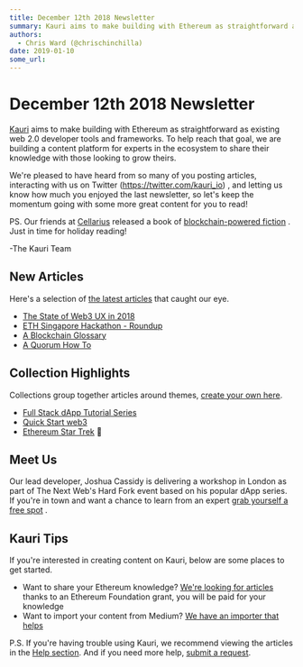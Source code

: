 ```yaml
---
title: December 12th 2018 Newsletter
summary: Kauri aims to make building with Ethereum as straightforward as existing web 2.0 developer tools and frameworks. To help reach that goal, we are building a content platform for experts in the ecosystem to share their knowledge with those looking to grow theirs. Were pleased to have heard from so many of you posting articles, interacting with us on Twitter () , and letting us know how much you enjoyed the last newsletter, so lets keep the momentum going with some more great content for you to rea
authors:
  - Chris Ward (@chrischinchilla)
date: 2019-01-10
some_url: 
---
```


# December 12th 2018 Newsletter

[Kauri](https://beta.kauri.io) aims to make building with Ethereum as straightforward as existing web 2.0 developer tools and frameworks. To help reach that goal, we are building a content platform for experts in the ecosystem to share their knowledge with those looking to grow theirs.

We're pleased to have heard from so many of you posting articles, interacting with us on Twitter (<https://twitter.com/kauri_io>) , and letting us know how much you enjoyed the last newsletter, so let's keep the momentum going with some more great content for you to read!

PS. Our friends at [Cellarius](https://cellarius.network) released a book of [blockchain-powered fiction](https://www.amazon.com/Whose-Future-Cellarius-Stories-I-ebook/dp/B07L5Z2J7B/ref=sr_1_1?s=digital-text&ie=UTF8&qid=1544507892&sr=1-1&keywords=Cellarius) . Just in time for holiday reading!

-The Kauri Team

## New Articles

Here's a selection of [the latest articles](https://beta.kauri.io/articles) that caught our eye.

- [The State of Web3 UX in 2018](https://beta.kauri.io/article/e58bc467b7474a0eb3e1afe4eb9fe634/v1/the-state-of-web3-ux-in-2018)
- [ETH Singapore Hackathon - Roundup](https://beta.kauri.io/article/c38807b010d74c2a9e91a742eae6cc29/)
- [A Blockchain Glossary](https://beta.kauri.io/article/1f5da0c171cd4eecb68d23be9acce25d/)
- [A Quorum How To](https://beta.kauri.io/article/97e916abb4b5431bbb297f42d0ce8b88/v1/quorum-how-to)

## Collection Highlights

Collections group together articles around themes, [create your own here](https://beta.kauri.io/login?r=create-collection).

- [Full Stack dApp Tutorial Series](https://beta.kauri.io/collection/5b8e401ee727370001c942e3/full-stack-dapp-tutorial-series)
- [Quick Start web3](https://beta.kauri.io/collection/5bef33b16b97660001fe6392/quick-start-web3.0-series)
- [Ethereum Star Trek](https://beta.kauri.io/collection/5c06df52a24677000166f603/ethereum-startrek) 🖖

## Meet Us

Our lead developer, Joshua Cassidy is delivering a workshop in London as part of The Next Web's Hard Fork event based on his popular dApp series. If you're in town and want a chance to learn from an expert [grab yourself a free spot](https://next.thenextweb.com/hardfork-decentralized/events/how-to-build-your-first-d-app-on-ethereum-by-consen-sys) .

## Kauri Tips

If you're interested in creating content on Kauri, below are some places to get started.

- Want to share your Ethereum knowledge? [We're looking for articles](https://beta.kauri.io/article/b5c15961f13d4112bc82f6edb6fd3a75) thanks to an Ethereum Foundation grant, you will be paid for your knowledge
- Want to import your content from Medium? [We have an importer that helps](https://beta.kauri.io/article/15673b4f86da49f5aed621696499c662/v2/kauri-importer-guidelines)

P.S. If you're having trouble using Kauri, we recommend viewing the articles in the [Help section](https://rinkeby.kauri.io/help). And if you need more help, [submit a request](https://rinkeby.kauri.io/create-request).
